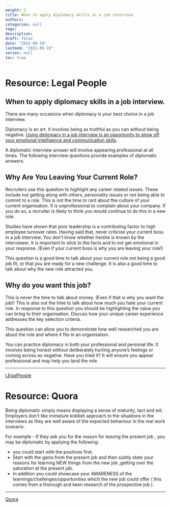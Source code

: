 ```yaml
---
weight: 1
title: When to apply diplomacy skills in a job interview
authors:
categories: null
tags:
description: 
draft: false
date: "2022-09-19"
lastmod: "2022-09-19"
series: null
toc: true
---
```


# Resource: Legal People
## When to apply diplomacy skills in a job interview.

There are many occasions when diplomacy is your best choice in a job interview.

Diplomacy is an art. It involves being as truthful as you can without being negative. <u>Using diplomacy in a job interview is an opportunity to show off your emotional intelligence and communication skills</u>.

A diplomatic interview answer will involve appearing professional at all times. The following interview questions provide examples of diplomatic answers.

## Why Are You Leaving Your Current Role?

Recruiters use this question to highlight any career related issues. These include not getting along with others, personality issues or not being able to commit to a role. This is not the time to rant about the culture of your current organisation. It is unprofessional to complain about your company. If you do so, a recruiter is likely to think you would continue to do this in a new role.

Studies have shown that poor leadership is a contributing factor to high employee turnover rates. Having said that, never criticise your current boss in a job interview. You don't know whether he/she is known by the interviewer. It is important to stick to the facts and to not get emotional in your response. (Even if your current boss is why you are leaving your role!)

This question is a good time to talk about your current role not being a good job fit, or that you are ready for a new challenge. It is also a good time to talk about why the new role attracted you.

## Why do you want this job?

This is never the time to talk about money. (Even if that is why you want the job!) This is also not the time to talk about how much you hate your current role. In response to this question you should be highlighting the value you can bring to their organisation. Discuss how your unique career experience addresses the key selection criteria.

This question can allow you to demonstrate how well researched you are about the role and where it fits in an organisation.

You can practice diplomacy in both your professional and personal life. It involves being honest without deliberately hurting anyone’s feelings or coming across as negative. Have you tried it? It will ensure you appear professional and may help you land the role.


---
[LEgalPeople](https://www.legalpeople.com.au/news/when-to-apply-diplomacy-skills-in-a-job-interview/23862)


# Resource: Quora

Being diplomatic simply means displaying a sense of maturity, tact and wit. Employers don't like immature kiddish approach to the situations in the interviews as they are well aware of the expected behaviour in the real work scenario.  

For example - If they ask you for the reason for leaving the present job , you may be diplomatic by applying the following:  
* you could start with the positives first.
* Start with the gains from the present job and then subtly state your reasons for learning NEW things from the new job ,getting over the saturation at the present job.
* In addition you could showcase your AWARENESS of the learnings/challenges/opportunities which the new job could offer ( this comes from a thorough and keen research of the prospective job ). 

---
[Quora](https://www.quora.com/How-can-you-be-diplomatic-in-an-interview)

